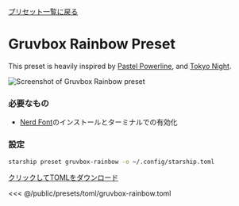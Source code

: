 [プリセット一覧に戻る](./#gruvbox-rainbow)

# Gruvbox Rainbow Preset

This preset is heavily inspired by [Pastel Powerline](./pastel-powerline.md), and [Tokyo Night](./tokyo-night.md).

![Screenshot of Gruvbox Rainbow preset](/presets/img/gruvbox-rainbow.png)

### 必要なもの

- [Nerd Font](https://www.nerdfonts.com/)のインストールとターミナルでの有効化

### 設定

```sh
starship preset gruvbox-rainbow -o ~/.config/starship.toml
```

[クリックしてTOMLをダウンロード](/presets/toml/gruvbox-rainbow.toml)

<<< @/public/presets/toml/gruvbox-rainbow.toml
